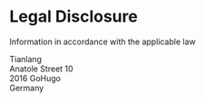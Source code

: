 # Legal Disclosure

Information in accordance with the applicable law

Tianlang\
Anatole Street 10\
2016 GoHugo\
Germany
